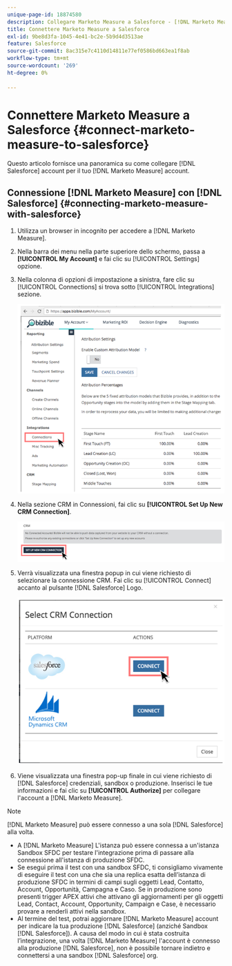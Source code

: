 ```yaml
---
unique-page-id: 18874580
description: Collegare Marketo Measure a Salesforce - [!DNL Marketo Measure] - Documentazione del prodotto
title: Connettere Marketo Measure a Salesforce
exl-id: 9be8d3fa-1045-4e41-bc2e-5b9d4d3513ae
feature: Salesforce
source-git-commit: 8ac315e7c4110d14811e77ef0586bd663ea1f8ab
workflow-type: tm+mt
source-wordcount: '269'
ht-degree: 0%

---
```


# Connettere Marketo Measure a Salesforce {#connect-marketo-measure-to-salesforce}

Questo articolo fornisce una panoramica su come collegare [!DNL Salesforce] account per il tuo [!DNL Marketo Measure] account.

## Connessione [!DNL Marketo Measure] con [!DNL Salesforce] {#connecting-marketo-measure-with-salesforce}

1. Utilizza un browser in incognito per accedere a [!DNL Marketo Measure].

1. Nella barra dei menu nella parte superiore dello schermo, passa a **[!UICONTROL My Account]** e fai clic su [!UICONTROL Settings] opzione.

1. Nella colonna di opzioni di impostazione a sinistra, fare clic su [!UICONTROL Connections] si trova sotto [!UICONTROL Integrations] sezione.

   ![](assets/1.png)

1. Nella sezione CRM in Connessioni, fai clic su **[!UICONTROL Set Up New CRM Connection]**.

   ![](assets/2.png)

1. Verrà visualizzata una finestra popup in cui viene richiesto di selezionare la connessione CRM. Fai clic su [!UICONTROL Connect] accanto al pulsante [!DNL Salesforce] Logo.

   ![](assets/3.png)

1. Viene visualizzata una finestra pop-up finale in cui viene richiesto di [!DNL Salesforce] credenziali, sandbox o produzione. Inserisci le tue informazioni e fai clic su **[!UICONTROL Authorize]** per collegare l&#39;account a [!DNL Marketo Measure].

>[!NOTE]
>
>[!DNL Marketo Measure] può essere connesso a una sola [!DNL Salesforce] alla volta.
>
>* A [!DNL Marketo Measure] L&#39;istanza può essere connessa a un&#39;istanza Sandbox SFDC per testare l&#39;integrazione prima di passare alla connessione all&#39;istanza di produzione SFDC.
>* Se esegui prima il test con una sandbox SFDC, ti consigliamo vivamente di eseguire il test con una che sia una replica esatta dell’istanza di produzione SFDC in termini di campi sugli oggetti Lead, Contatto, Account, Opportunità, Campagna e Caso. Se in produzione sono presenti trigger APEX attivi che attivano gli aggiornamenti per gli oggetti Lead, Contact, Account, Opportunity, Campaign e Case, è necessario provare a renderli attivi nella sandbox.
>* Al termine del test, potrai aggiornare [!DNL Marketo Measure] account per indicare la tua produzione [!DNL Salesforce] (anziché Sandbox [!DNL Salesforce]). A causa del modo in cui è stata costruita l’integrazione, una volta [!DNL Marketo Measure] l&#39;account è connesso alla produzione [!DNL Salesforce], non è possibile tornare indietro e connettersi a una sandbox [!DNL Salesforce] org.

